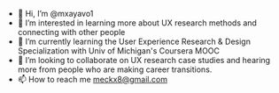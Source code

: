 - 👋 Hi, I’m @mxayavo1
- 👀 I’m interested in learning more about UX research methods and connecting with other people
- 🌱 I’m currently learning the User Experience Research & Design Specialization with Univ of Michigan's Coursera MOOC
- 💞️ I’m looking to collaborate on UX research case studies and hearing more from people who are making career transitions.
- 📫 How to reach me meckx8@gmail.com

<!---
mxayavo1/mxayavo1 is a ✨ special ✨ repository because its `README.md` (this file) appears on your GitHub profile.
You can click the Preview link to take a look at your changes.
--->
